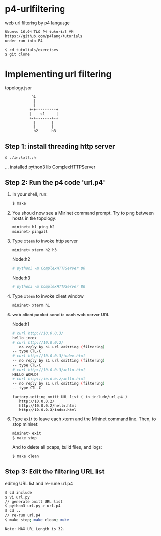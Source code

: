 # p4-urlfiltering
web url filtering by p4 language

```bash
Ubuntu 16.04 TLS P4 tutorial VM
https://github.com/p4lang/tutorials
under run into P4 

$ cd tutolials/exercises
$ git clone 
```


# Implementing url filtering 

topology.json

                h1
                 |
                 |
               +-+---------+
               |    s1     |
               +-+-------+-+
                 |       |
                 |       |
                 h2      h3


## Step 1: install threading http server

   ```bash
   $ ./install.sh
   ```
   ... installed python3 lib ComplexHTTPServer


## Step 2: Run the p4 code 'url.p4'

1. In your shell, run:

   ```bash
   $ make 
   ```

2. You should now see a Mininet command prompt. Try to ping between
   hosts in the topology:
   ```bash
   mininet> h1 ping h2
   mininet> pingall
   ```

3. Type `xterm` to invoke http server
   ```bash
   mininet> xterm h2 h3
   ```
   Node:h2
   ```bash
   # python3 -m ComplexHTTPServer 80
   ```

   Node:h3
   ```bash
   # python3 -m ComplexHTTPServer 80
   ```


4. Type `xterm` to invoke client window
   ```bash
   mininet> xterm h1
   ```

5. web client packet send to each web server URL

   Node:h1
   ```bash
   # curl http://10.0.0.3/
   hello index
   # curl http://10.0.0.2/
   -- no reply by s1 url omitting (filtering)
   -- type CTL-C
   # curl http://10.0.0.3/index.html
   -- no reply by s1 url omitting (filtering)
   -- type CTL-C
   # curl http://10.0.0.3/hello.html
   HELLO WORLD!
   # curl http://10.0.0.2/hello.html
   -- no reply by s1 url omitting (filtering)
   -- type CTL-C
   ```

   ```
   factory-setting omitt URL list ( in include/url.p4 )
	  http://10.0.0.2/
	  http://10.0.0.2/hello.html
	  http://10.0.0.3/index.html
   ```


6. Type `exit` to leave each xterm and the Mininet command line.
   Then, to stop mininet:
   ```bash
   mininet> exit
   $ make stop
   ```
   And to delete all pcaps, build files, and logs:
   ```bash
   $ make clean
   ```


## Step 3: Edit the filtering URL list

   editng URL list and re-rune url.p4

   ```bash
   $ cd include
   $ vi url.py
   // generate omitt URL list
   $ python3 url.py > url.p4
   $ cd ..
   // re-run url.p4
   $ make stop; make clean; make 
   ```
   
   ```
   Note: MAX URL Length is 32.
   ```

